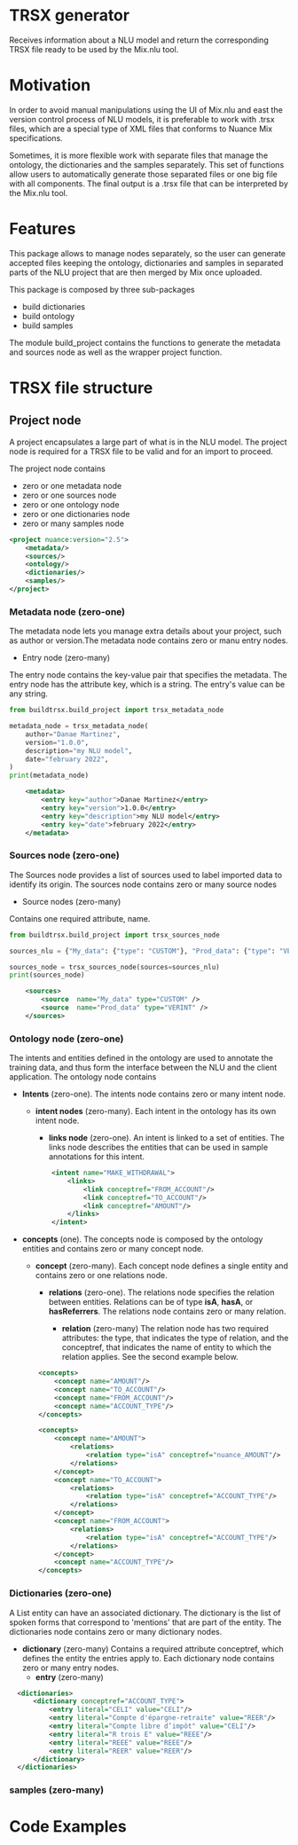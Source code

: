
# TRSX generator

Receives information about a NLU model and return the corresponding TRSX file 
ready to be used by the Mix.nlu tool.

# Motivation

In order to avoid manual manipulations using the UI of Mix.nlu and east the 
version control process of NLU models, it is preferable to work with .trsx 
files, which are a special type of XML files that conforms to Nuance Mix 
specifications. 

Sometimes, it is more flexible work with separate files that manage the 
ontology, the dictionaries and the samples separately. This set of functions 
allow users to automatically generate those separated files or one big file 
with all components. The final output is a .trsx file that can be interpreted 
by the Mix.nlu tool. 

# Features

This package allows to manage nodes separately, so the user can generate 
accepted files keeping the ontology, dictionaries and samples in separated parts 
of the NLU project that are then merged by Mix once uploaded. 

This package is composed by three sub-packages
- build dictionaries 
- build ontology 
- build samples 

The module build_project contains the functions to generate the metadata and 
sources node as well as the wrapper project function. 

# TRSX file structure 

## Project node

A project encapsulates a large part of what is in the NLU model. The project 
node is required for a TRSX file to be valid and for an import to proceed.

The project node contains 

- zero or one metadata node
- zero or one sources node 
- zero or one ontology node 
- zero or one dictionaries node 
- zero or many samples node 

```xml
<project nuance:version="2.5">
    <metadata/>
    <sources/>
    <ontology/>
    <dictionaries/>
    <samples/>
</project>
```

### Metadata node (zero-one)

The metadata node lets you manage extra details about your project, such as 
author or version.The metadata node contains zero or manu entry nodes. 

- Entry node (zero-many)

The entry node contains the key-value pair that specifies the metadata. The 
entry node has the attribute key, which is a string. The entry's value can be 
any string.

```python
from buildtrsx.build_project import trsx_metadata_node

metadata_node = trsx_metadata_node(
    author="Danae Martinez",
    version="1.0.0",
    description="my NLU model",
    date="february 2022",
)
print(metadata_node)
```

```xml
	<metadata>
		<entry key="author">Danae Martinez</entry>
		<entry key="version">1.0.0</entry>
		<entry key="description">my NLU model</entry>
		<entry key="date">february 2022</entry>
	</metadata>
```

### Sources node (zero-one)

The Sources node provides a list of sources used to label imported data to 
identify its origin. The sources node contains zero or many source nodes
    
- Source nodes (zero-many)

Contains one required attribute, name.

```python
from buildtrsx.build_project import trsx_sources_node

sources_nlu = {"My_data": {"type": "CUSTOM"}, "Prod_data": {"type": "VERINT"}}

sources_node = trsx_sources_node(sources=sources_nlu)
print(sources_node)
```

```xml
	<sources>
		<source  name="My_data" type="CUSTOM" />
		<source  name="Prod_data" type="VERINT" />
	</sources>
```

### Ontology node (zero-one)

The intents and entities defined in the ontology are used to annotate the 
training data, and thus form the interface between the NLU and the client 
application. The ontology node contains

- **Intents** (zero-one).
The intents node contains zero or many intent node. 
    - **intent nodes** (zero-many).
    Each intent in the ontology has its own intent node.
        - **links node** (zero-one).
        An intent is linked to a set of entities. The links node describes the 
        entities that can be used in sample annotations for this intent.
        
        ```xml
            <intent name="MAKE_WITHDRAWAL">
                <links>
                    <link conceptref="FROM_ACCOUNT"/>
                    <link conceptref="TO_ACCOUNT"/>
                    <link conceptref="AMOUNT"/>
                </links>
            </intent>
        ```

- **concepts** (one).
The concepts node is composed by the ontology entities and contains zero or many 
concept node.
    - **concept** (zero-many).
    Each concept node defines a single entity and contains zero or one relations 
    node.
        - **relations** (zero-one).
        The relations node specifies the relation between entities. Relations 
        can be of type **isA**, **hasA**, or **hasReferrers**. The relations 
        node contains zero or many relation.  
        
            - **relation** (zero-many) 
            The relation node has two required attributes: the type, that 
            indicates the type of relation, and the conceptref, that indicates 
            the name of entity to which the relation applies. See the second 
            example below. 
            

    ```xml
        <concepts>
            <concept name="AMOUNT"/>
            <concept name="TO_ACCOUNT"/>
            <concept name="FROM_ACCOUNT"/>
            <concept name="ACCOUNT_TYPE"/>
        </concepts>
    ```
  
    ```xml  
        <concepts>
            <concept name="AMOUNT">
                <relations>
                    <relation type="isA" conceptref="nuance_AMOUNT"/>
                </relations>
            </concept>
            <concept name="TO_ACCOUNT">
                <relations>
                    <relation type="isA" conceptref="ACCOUNT_TYPE"/>
                </relations>
            </concept>
            <concept name="FROM_ACCOUNT">
                <relations>
                    <relation type="isA" conceptref="ACCOUNT_TYPE"/>
                </relations>
            </concept>
            <concept name="ACCOUNT_TYPE"/>
        </concepts>
    ```
### Dictionaries (zero-one)

A List entity can have an associated dictionary. The dictionary is the list of spoken forms that correspond to 
'mentions' that are part of the entity. The dictionaries node contains zero or many dictionary nodes.
  - **dictionary** (zero-many) Contains a required attribute conceptref, which defines the entity the entries 
  apply to. Each dictionary node contains zero or many entry nodes. 
    - **entry** (zero-many)
    
  ```xml 
    <dictionaries>
        <dictionary conceptref="ACCOUNT_TYPE">
            <entry literal="CELI" value="CELI"/>
            <entry literal="Compte d'épargne-retraite" value="REER"/>
            <entry literal="Compte libre d’impôt" value="CELI"/>
            <entry literal="R trois E" value="REEE"/>
            <entry literal="REEE" value="REEE"/>
            <entry literal="REER" value="REER"/>
        </dictionary>
    </dictionaries>
  ```
    
### samples (zero-many)
    

# Code Examples
